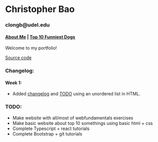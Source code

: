 <html>
  <head>
    <h1>Christopher Bao</h1>
    <h3>clongb@udel.edu</h3>
    <h4><a href="https://clongb.github.io/items/about.html">About Me</a> | <a href="https://clongb.github.io/items/top10.html">Top 10 Funniest Dogs</a></h4>
  </head>
  <body>
    <p>Welcome to my portfolio!</p>
    <a href="https://github.com/clongb/clongb.github.io/">Source code</a>
    <h3>Changelog:</h3>
    <h4>Week 1:</h4>
      <ul>
        <li>Added <a href="https://github.com/clongb/clongb.github.io/commit/9eb8e6f90e1a2b5b9c017e60982dac6709e7aa20#diff-a48746cae70c44e7e105b594aad338ddd105c93c1cb445a40ba6aab785ba69e5">changelog</a> and <a href="https://github.com/clongb/clongb.github.io/commit/7cb830cad553d331b4ab54df1e3cc3675e7bb3cd#diff-a48746cae70c44e7e105b594aad338ddd105c93c1cb445a40ba6aab785ba69e5">TODO</a> using an unordered list in HTML.</li>
      </ul>
    <h3>TODO:</h3>
      <ul>
        <li>Make website with all/most of webfundamentals exercises</li>
        <li>Make basic website about top 10 somethings using basic html + css</li>
        <li>Complete Typescript + react tutorials</li>
        <li>Complete Bootstrap + git tutorials</li>
      </ul>
   </body>
</html>

